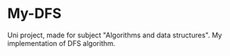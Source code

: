 # My-DFS
Uni project, made for subject "Algorithms and data structures". My implementation of DFS algorithm.
